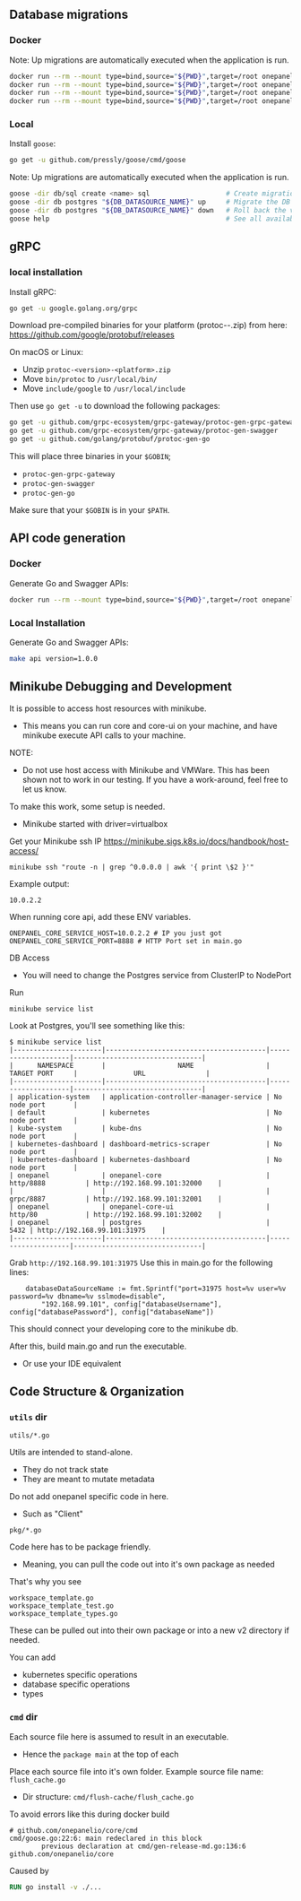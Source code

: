 ## Database migrations

### Docker

Note: Up migrations are automatically executed when the application is run.

```bash
docker run --rm --mount type=bind,source="${PWD}",target=/root onepanel/helper:v1.0.0 goose -dir db/sql create <name> sql  # Create migration in db/sql folder
docker run --rm --mount type=bind,source="${PWD}",target=/root onepanel/helper:v1.0.0 goose -dir db postgres "${DB_DATASOURCE_NAME}" up # Migrate the DB to the most recent version available
docker run --rm --mount type=bind,source="${PWD}",target=/root onepanel/helper:v1.0.0 goose -dir db postgres "${DB_DATASOURCE_NAME}" down # Roll back the version by 1
docker run --rm --mount type=bind,source="${PWD}",target=/root onepanel/helper:v1.0.0 goose help  # See all available commands
```

### Local 

Install `goose`:
```bash
go get -u github.com/pressly/goose/cmd/goose
```

Note: Up migrations are automatically executed when the application is run.

```bash
goose -dir db/sql create <name> sql                   # Create migration in db/sql folder
goose -dir db postgres "${DB_DATASOURCE_NAME}" up     # Migrate the DB to the most recent version available
goose -dir db postgres "${DB_DATASOURCE_NAME}" down   # Roll back the version by 1
goose help                                            # See all available commands
```

## gRPC 

### local installation

Install gRPC:
```bash
go get -u google.golang.org/grpc
```

Download pre-compiled binaries for your platform (protoc-<version>-<platform>.zip) from here: https://github.com/google/protobuf/releases

On macOS or Linux:

- Unzip `protoc-<version>-<platform>.zip`
- Move `bin/protoc` to `/usr/local/bin/`
- Move `include/google` to `/usr/local/include`

Then use `go get -u` to download the following packages:

```bash
go get -u github.com/grpc-ecosystem/grpc-gateway/protoc-gen-grpc-gateway
go get -u github.com/grpc-ecosystem/grpc-gateway/protoc-gen-swagger
go get -u github.com/golang/protobuf/protoc-gen-go
```

This will place three binaries in your `$GOBIN`;

* `protoc-gen-grpc-gateway`
* `protoc-gen-swagger`
* `protoc-gen-go`

Make sure that your `$GOBIN` is in your `$PATH`.

## API code generation

### Docker

Generate Go and Swagger APIs:
```bash
docker run --rm --mount type=bind,source="${PWD}",target=/root onepanel-helper:v1.0.0 make api version=1.0.0
```

### Local Installation

Generate Go and Swagger APIs:
```bash
make api version=1.0.0
```

## Minikube Debugging and Development

It is possible to access host resources with minikube.
- This means you can run core and core-ui on your machine, and have minikube
execute API calls to your machine.

NOTE:
- Do not use host access with Minikube and VMWare. This has been shown not to work
in our testing.
If you have a work-around, feel free to let us know.

To make this work, some setup is needed.
- Minikube started with driver=virtualbox

Get your Minikube ssh IP
https://minikube.sigs.k8s.io/docs/handbook/host-access/

```shell script
minikube ssh "route -n | grep ^0.0.0.0 | awk '{ print \$2 }'"
```
Example output:
```shell script
10.0.2.2
```

When running core api, add these ENV variables.
```shell script
ONEPANEL_CORE_SERVICE_HOST=10.0.2.2 # IP you just got
ONEPANEL_CORE_SERVICE_PORT=8888 # HTTP Port set in main.go
```

DB Access
- You will need to change the Postgres service from ClusterIP to NodePort

Run
```shell script
minikube service list
```

Look at Postgres, you'll see something like this:
```shell script
$ minikube service list
|----------------------|----------------------------------------|--------------------|--------------------------------|
|      NAMESPACE       |                  NAME                  |    TARGET PORT     |              URL               |
|----------------------|----------------------------------------|--------------------|--------------------------------|
| application-system   | application-controller-manager-service | No node port       |
| default              | kubernetes                             | No node port       |
| kube-system          | kube-dns                               | No node port       |
| kubernetes-dashboard | dashboard-metrics-scraper              | No node port       |
| kubernetes-dashboard | kubernetes-dashboard                   | No node port       |
| onepanel             | onepanel-core                          | http/8888          | http://192.168.99.101:32000    |
|                      |                                        | grpc/8887          | http://192.168.99.101:32001    |
| onepanel             | onepanel-core-ui                       | http/80            | http://192.168.99.101:32002    |
| onepanel             | postgres                               |               5432 | http://192.168.99.101:31975    |
|----------------------|----------------------------------------|--------------------|--------------------------------|
```
Grab `http://192.168.99.101:31975`
Use this in main.go for the following lines:

```shell script
	databaseDataSourceName := fmt.Sprintf("port=31975 host=%v user=%v password=%v dbname=%v sslmode=disable",
		"192.168.99.101", config["databaseUsername"], config["databasePassword"], config["databaseName"])
```
This should connect your developing core to the minikube db.

After this, build main.go and run the executable.
- Or use your IDE equivalent

## Code Structure & Organization

### `utils` dir

```shell script
utils/*.go
```

Utils are intended to stand-alone.
- They do not track state
- They are meant to mutate metadata

Do not add onepanel specific code in here.
- Such as "Client"

```shell script
pkg/*.go
```
Code here has to be package friendly.
- Meaning, you can pull the code out into it's own package as needed

That's why you see
```shell script
workspace_template.go
workspace_template_test.go
workspace_template_types.go
```
These can be pulled out into their own package or into a new v2 directory if needed.

You can add
- kubernetes specific operations
- database specific operations
- types

### `cmd` dir
Each source file here is assumed to result in an executable.
- Hence the `package main` at the top of each

Place each source file into it's own folder.
Example source file name: `flush_cache.go`
- Dir structure: `cmd/flush-cache/flush_cache.go`

To avoid errors like this during docker build
```text
# github.com/onepanelio/core/cmd
cmd/goose.go:22:6: main redeclared in this block
        previous declaration at cmd/gen-release-md.go:136:6
github.com/onepanelio/core
```
Caused by
```dockerfile
RUN go install -v ./...
```

